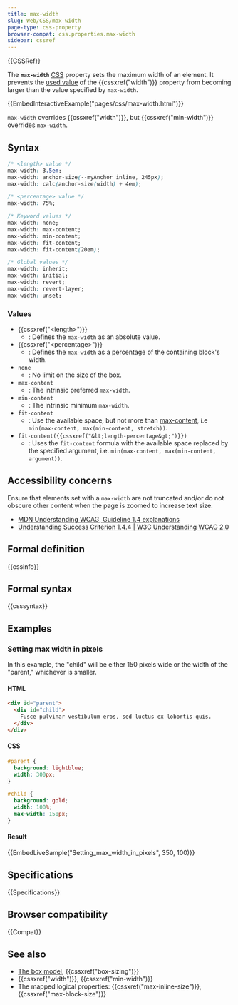 ```yaml
---
title: max-width
slug: Web/CSS/max-width
page-type: css-property
browser-compat: css.properties.max-width
sidebar: cssref
---
```


{{CSSRef}}

The **`max-width`** [CSS](/en-US/docs/Web/CSS) property sets the maximum width of an element. It prevents the [used value](/en-US/docs/Web/CSS/used_value) of the {{cssxref("width")}} property from becoming larger than the value specified by `max-width`.

{{EmbedInteractiveExample("pages/css/max-width.html")}}

`max-width` overrides {{cssxref("width")}}, but {{cssxref("min-width")}} overrides `max-width`.

## Syntax

```css
/* <length> value */
max-width: 3.5em;
max-width: anchor-size(--myAnchor inline, 245px);
max-width: calc(anchor-size(width) + 4em);

/* <percentage> value */
max-width: 75%;

/* Keyword values */
max-width: none;
max-width: max-content;
max-width: min-content;
max-width: fit-content;
max-width: fit-content(20em);

/* Global values */
max-width: inherit;
max-width: initial;
max-width: revert;
max-width: revert-layer;
max-width: unset;
```

### Values

- {{cssxref("&lt;length&gt;")}}
  - : Defines the `max-width` as an absolute value.
- {{cssxref("&lt;percentage&gt;")}}
  - : Defines the `max-width` as a percentage of the containing block's width.
- `none`
  - : No limit on the size of the box.
- `max-content`
  - : The intrinsic preferred `max-width`.
- `min-content`
  - : The intrinsic minimum `max-width`.
- `fit-content`
  - : Use the available space, but not more than [max-content](/en-US/docs/Web/CSS/max-content), i.e `min(max-content, max(min-content, stretch))`.
- `fit-content({{cssxref("&lt;length-percentage&gt;")}})`
  - : Uses the `fit-content` formula with the available space replaced by the specified argument, i.e. `min(max-content, max(min-content, argument))`.

## Accessibility concerns

Ensure that elements set with a `max-width` are not truncated and/or do not obscure other content when the page is zoomed to increase text size.

- [MDN Understanding WCAG, Guideline 1.4 explanations](/en-US/docs/Web/Accessibility/Understanding_WCAG/Perceivable#guideline_1.4_make_it_easier_for_users_to_see_and_hear_content_including_separating_foreground_from_background)
- [Understanding Success Criterion 1.4.4 | W3C Understanding WCAG 2.0](https://www.w3.org/TR/UNDERSTANDING-WCAG20/visual-audio-contrast-scale.html)

## Formal definition

{{cssinfo}}

## Formal syntax

{{csssyntax}}

## Examples

### Setting max width in pixels

In this example, the "child" will be either 150 pixels wide or the width of the "parent," whichever is smaller.

#### HTML

```html
<div id="parent">
  <div id="child">
    Fusce pulvinar vestibulum eros, sed luctus ex lobortis quis.
  </div>
</div>
```

#### CSS

```css
#parent {
  background: lightblue;
  width: 300px;
}

#child {
  background: gold;
  width: 100%;
  max-width: 150px;
}
```

#### Result

{{EmbedLiveSample("Setting_max_width_in_pixels", 350, 100)}}

## Specifications

{{Specifications}}

## Browser compatibility

{{Compat}}

## See also

- [The box model](/en-US/docs/Web/CSS/CSS_box_model/Introduction_to_the_CSS_box_model), {{cssxref("box-sizing")}}
- {{cssxref("width")}}, {{cssxref("min-width")}}
- The mapped logical properties: {{cssxref("max-inline-size")}}, {{cssxref("max-block-size")}}
